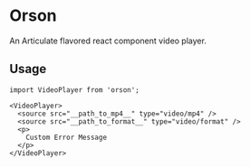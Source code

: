 # Orson

An Articulate flavored react component video player.

## Usage

```
import VideoPlayer from 'orson';

<VideoPlayer>
  <source src="__path_to_mp4__" type="video/mp4" />
  <source src="__path_to_format__" type="video/format" />
  <p>
    Custom Error Message
  </p>
</VideoPlayer>
```
